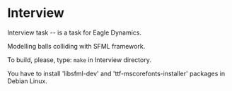 # Interview
Interview task -- is a task for Eagle Dynamics.

Modelling balls colliding with SFML framework.

To build, please, type: ```make``` in Interview directory.

You have to install 'libsfml-dev' and 'ttf-mscorefonts-installer' packages in Debian Linux.
